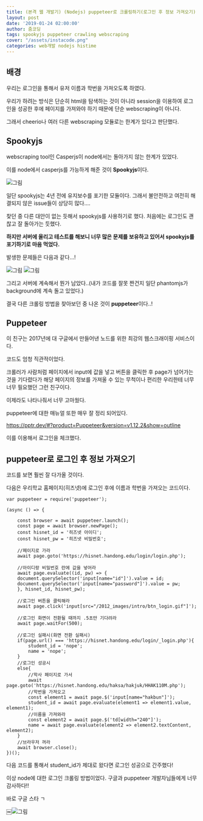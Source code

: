 ```yaml
---
title: (본격 웹 개발기) (Nodejs) puppeteer로 크롤링하기(로그인 후 정보 가져오기)
layout: post
date: '2019-01-24 02:00:00'
author: 줌코딩
tags: spookyjs puppeteer crawling webscraping 
cover: "/assets/instacode.png"
categories: web개발 nodejs histime
---
```


## 배경

우리는 로그인을 통해서 유저 이름과 학번을 가져오도록 하였다.

우리가 하려는 방식은 단순히 html을 탐색하는 것이 아니라 session을 이용하여 로그인을 성공한 후에 페이지를 가져와야 하기 때문에 단순 webscraping이 아니다.

그래서 cheerio나 여러 다른 webscraping 모듈로는 한계가 있다고 판단했다.

## Spookyjs

webscraping tool인 Casperjs이 node에서는 돌아가지 않는 한계가 있었다. 

이를 node에서 casperjs를 가능하게 해준 것이 **Spookyjs**이다. 

![그림](https://raw.githubusercontent.com/zoomKoding/zoomKoding.github.io/source/assets/_posts/crawling-1.png)

일단 spookyjs는 4년 전에 유지보수를 포기한 모듈이다. 그래서 불안전하고 여전히 해결되지 않은 issue들이 상당히 많다....

찾던 중 다른 대안이 없는 듯해서 spookyjs를 사용하기로 했다. 처음에는 로그인도 괜찮고 잘 돌아가는 듯했다. 

**하지만 서버에 올리고 테스트를 해보니 너무 많은 문제를 보유하고 있어서 spookyjs를 포기하기로 마음 먹었다.**

발생한 문제들은 다음과 같다...!

![그림](https://raw.githubusercontent.com/zoomKoding/zoomKoding.github.io/source/assets/_posts/crawling-2.png)
![그림](https://raw.githubusercontent.com/zoomKoding/zoomKoding.github.io/source/assets/_posts/crawling-3.png)

그리고 서버에 계속해서 뭔가 남았다..(내가 코드를 잘못 짠건지 일단 phantomjs가 background에 계속 돌고 있었다.)

결국 다른 크롤링 방법을 찾아보던 중 나온 것이 **puppeteer**이다..!

## Puppeteer

이 친구는 2017년에 대 구글에서 만들어낸 노드를 위한 최강의 웹스크래이핑 서비스이다. 

코드도 엄청 직관적이었다.

크롤러가 사람처럼 페이지에서 input에 값을 넣고 버튼을 클릭한 후 page가 넘어가는 것을 기다렸다가 해당 페이지의 정보를 가져올 수 있는 무척이나 편리한 우리한테 너무너무 필요했던 그런 친구이다.

이제라도 나타나줘서 너무 고마웠다.

puppeteer에 대한 매뉴얼 또한 매우 잘 정리 되어있다.

<https://pptr.dev/#?product=Puppeteer&version=v1.12.2&show=outline>


이를 이용해서 로그인을 체크했다.

## puppeteer로 로그인 후 정보 가져오기

코드를 보면 훨씬 잘 다가올 것이다. 

다음은 우리학교 홈페이지(히즈넷)에 로그인 후에 이름과 학번을 가져오는 코드이다. 

    var puppeteer = require('puppeteer');

    (async () => {

        const browser = await puppeteer.launch();
        const page = await browser.newPage();
        const hisnet_id = '히즈넷 아이디';
        const hisnet_pw = '히즈넷 비밀번호';

        //페이지로 가라
        await page.goto('https://hisnet.handong.edu/login/login.php');

        //아이디랑 비밀번호 란에 값을 넣어라
        await page.evaluate((id, pw) => {
        document.querySelector('input[name="id"]').value = id;
        document.querySelector('input[name="password"]').value = pw;
        }, hisnet_id, hisnet_pw);

        //로그인 버튼을 클릭해라
        await page.click('input[src="/2012_images/intro/btn_login.gif"]');

        //로그인 화면이 전환될 때까지 .5초만 기다려라
        await page.waitFor(500);

        //로그인 실패시(화면 전환 실패시)
        if(page.url() === 'https://hisnet.handong.edu/login/_login.php'){
            student_id = 'nope';
            name = 'nope';
        }
        //로그인 성공시
        else{
            //학사 페이지로 가서
            await page.goto('https://hisnet.handong.edu/haksa/hakjuk/HHAK110M.php');
            //학번을 가져오고
            const element1 = await page.$('input[name="hakbun"]');
            student_id = await page.evaluate(element1 => element1.value, element1);
            //이름을 가져와라
            const element2 = await page.$('td[width="240"]');
            name = await page.evaluate(element2 => element2.textContent, element2);
        }
        //브라우저 꺼라
        await browser.close();        
    })();

다음 코드를 통해서 student_id가 제대로 왔다면 로그인 성공으로 간주했다!

이상 node에 대한 로그인 크롤링 방법이었다. 구글과 puppeteer 개발자님들에게 너무 감사하다!!

바로 구글 스타 ㄱ

￼![그림](https://raw.githubusercontent.com/zoomKoding/zoomKoding.github.io/source/assets/_posts/crawling-4.png)

